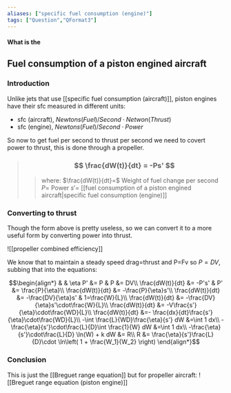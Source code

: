 ```yaml
---
aliases: ["specific fuel consumption (engine)"]
tags: ["Question","QFormat3"]
---
```


#### What is the
## Fuel consumption of a piston engined aircraft
### Introduction
Unlike jets that use [[specific fuel consumption (aircraft)]], piston engines have their sfc measured in different units:
- sfc (aircraft), $Newtons(Fuel)/Second\cdot Netwon(Thrust)$
- sfc (engine), $Newtons(Fuel)/Second \cdot Power$

So now to get fuel per second to thrust per second we need to covert power to thrust, this is done through a propeller.

> ### $$ \frac{dW(t)}{dt} = -Ps' $$ 
>> where:
>> $\frac{dW(t)}{dt}=$ Weight of fuel change per second 
>> $P=$ Power
>> $s'=$ [[fuel consumption of a piston engined aircraft|specific fuel consumption (engine)]]

### Converting to thrust
Though the form above is pretty useless, so we can convert it to a more useful form by converting power into thrust.

![[propeller combined efficiency]]

We know that to maintain a steady speed drag=thrust and P=Fv so $P=DV$, subbing that into the equations:

$$\begin{align*}
  & & \eta P' &= P & P &= DV\\
\frac{dW(t)}{dt} &= -P's' &  P' &= \frac{P}{\eta}\\
\frac{dW(t)}{dt} &= -\frac{P}{\eta}s'\\
\frac{dW(t)}{dt} &= -\frac{DV}{\eta}s' & 1=\frac{W}{L}\\
\frac{dW(t)}{dt} &= -\frac{DV}{\eta}s'\cdot\frac{W}{L}\\
\frac{dW(t)}{dt} &= -V\frac{s'}{\eta}\cdot\frac{WD}{L}\\
\frac{dW(t)}{dt} &=- \frac{dx}{dt}\frac{s'}{\eta}\cdot\frac{WD}{L}\\
-\int \frac{L}{WD}\frac{\eta}{s'} dW &=\int 1 dx\\
-\frac{\eta}{s'}\cdot\frac{L}{D}\int \frac{1}{W}  dW &=\int 1 dx\\
-\frac{\eta}{s'}\cdot\frac{L}{D} \ln(W) + k  dW &= R\\
R &= \frac{\eta}{s'}\frac{L}{D}\cdot \ln\left( 1 + \frac{W_1}{W_2} \right)
\end{align*}$$

### Conclusion
This is just the [[Breguet range equation]] but for propeller aircraft:
![[Breguet range equation (piston engine)]]